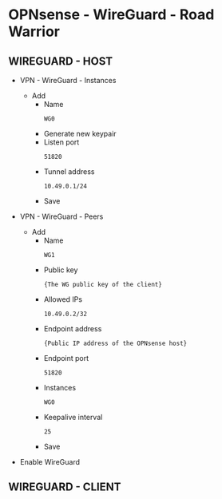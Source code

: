 # OPNsense - WireGuard - Road Warrior

## WIREGUARD - HOST
- VPN - WireGuard - Instances
  - Add
    - Name
      ```
      WG0
      ```
    - Generate new keypair
    - Listen port
      ```
      51820
      ```
    - Tunnel address
      ```
      10.49.0.1/24
      ```
    - Save
      
- VPN - WireGuard - Peers
  - Add
    - Name
      ```
      WG1
      ```
    - Public key
      ```
      {The WG public key of the client}
      ```    
    - Allowed IPs
      ```
      10.49.0.2/32
      ```
    - Endpoint address
      ```
      {Public IP address of the OPNsense host}
      ```
    - Endpoint port
      ```
      51820
      ```
    - Instances
      ```
      WG0
      ```
    - Keepalive interval
      ```
      25
      ```
    - Save
      
- Enable WireGuard




## WIREGUARD - CLIENT

